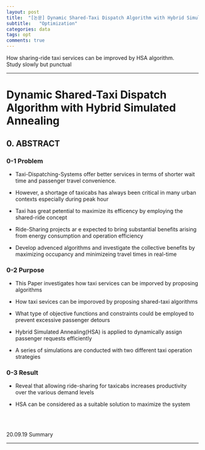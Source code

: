 ```yaml
---
layout: post
title:  "[논문] Dynamic Shared-Taxi Dispatch Algorithm with Hybrid Simulated Annealing 요약(정리중)"
subtitle:   "Optimization"
categories: data
tags: opt
comments: true
---
```


How sharing-ride taxi services can be improved by HSA algorithm.  
Study slowly but punctual

---

# Dynamic Shared-Taxi Dispatch Algorithm with Hybrid Simulated Annealing


## 0. ABSTRACT

### 0-1 Problem

- Taxi-Dispatching-Systems offer better services in terms of shorter wait time and passenger travel convenience.

- However, a shortage of taxicabs has always been critical in many urban contexts especially during peak hour

- Taxi has great petential to maximize its efficency by employing the shared-ride concept

- Ride-Sharing projects ar e expected to bring substantial benefits arising from energy consumption and operation efficiency

- Develop advenced algorithms and investigate the collective benefits by maximizing occupancy and minimizeing travel times in real-time


### 0-2 Purpose

- This Paper investigates how taxi services can be imporved by proposing algorithms

- How taxi sevices can be imporoved by proposing shared-taxi algorithms 

- What type of objective functions and constraints could be employed to prevent excessive passenger detours

- Hybrid Simulated Annealing(HSA) is applied to dynamically assign passenger requests efficiently

- A series of simulations are conducted with two different taxi operation strategies


### 0-3 Result

- Reveal that allowing ride-sharing for taxicabs increases productivity over the various demand levels 

- HSA can be considered as a suitable solution to maximize the system

<br>
<br>

20.09.19 Summary

---

